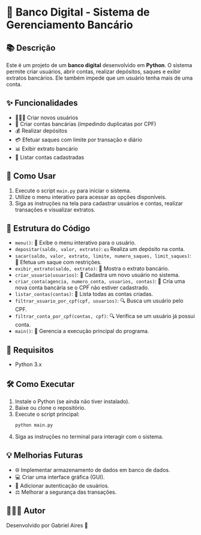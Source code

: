 # 🏦 Banco Digital - Sistema de Gerenciamento Bancário

## 📚 Descrição
Este é um projeto de um **banco digital** desenvolvido em **Python**. O sistema permite criar usuários, abrir contas, realizar depósitos, saques e exibir extratos bancários. Ele também impede que um usuário tenha mais de uma conta. 

## ✨ Funcionalidades
- 👨‍👩‍👦 Criar novos usuários
- 🏦 Criar contas bancárias (impedindo duplicatas por CPF)
- 💰 Realizar depósitos
- 💳 Efetuar saques com limite por transação e diário
- 📊 Exibir extrato bancário
- 🔢 Listar contas cadastradas

## 📝 Como Usar
1. Execute o script `main.py` para iniciar o sistema.
2. Utilize o menu interativo para acessar as opções disponíveis.
3. Siga as instruções na tela para cadastrar usuários e contas, realizar transações e visualizar extratos.

## 🔄 Estrutura do Código
- `menu()`: 👀 Exibe o menu interativo para o usuário.
- `depositar(saldo, valor, extrato)`: 💵 Realiza um depósito na conta.
- `sacar(saldo, valor, extrato, limite, numero_saques, limit_saques)`: 💸 Efetua um saque com restrições.
- `exibir_extrato(saldo, extrato)`: 📝 Mostra o extrato bancário.
- `criar_usuario(usuarios)`: 👤 Cadastra um novo usuário no sistema.
- `criar_conta(agencia, numero_conta, usuarios, contas)`: 🏦 Cria uma nova conta bancária se o CPF não estiver cadastrado.
- `listar_contas(contas)`: 🔢 Lista todas as contas criadas.
- `filtrar_usuario_por_cpf(cpf, usuarios)`: 🔍 Busca um usuário pelo CPF.
- `filtrar_conta_por_cpf(contas, cpf)`: 🔍 Verifica se um usuário já possui conta.
- `main()`: 🎨 Gerencia a execução principal do programa.

## 💪 Requisitos
- Python 3.x

## 🛠️ Como Executar
1. Instale o Python (se ainda não tiver instalado).
2. Baixe ou clone o repositório.
3. Execute o script principal:
   ```bash
   python main.py
   ```
4. Siga as instruções no terminal para interagir com o sistema.

## 💡 Melhorias Futuras
- 🌐 Implementar armazenamento de dados em banco de dados.
- 💻 Criar uma interface gráfica (GUI).
- 🔐 Adicionar autenticação de usuários.
- ⚖️ Melhorar a segurança das transações.

## 👨‍👩‍👧 Autor
Desenvolvido por Gabriel Aires 🌟

